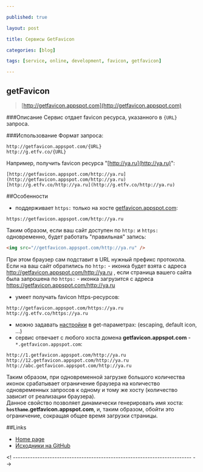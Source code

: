 ```yaml
---

published: true

layout: post

title: Сервисы GetFavicon

categories: [blog]

tags: [service, online, development, favicon, getfavicon]

---
```


## getFavicon
> [http://getfavicon.appspot.com](http://getfavicon.appspot.com)

###Описание
Сервис отдает favicon ресурса, указанного в `{URL}` запроса.

###Использование
Формат запроса:

```
http://getfavicon.appspot.com/{URL}
http://g.etfv.co/{URL}
```

Например, получить favicon ресурса "[http://ya.ru](http://ya.ru)":

```
[http://getfavicon.appspot.com/http://ya.ru](http://getfavicon.appspot.com/http://ya.ru)
[http://g.etfv.co/http://ya.ru](http://g.etfv.co/http://ya.ru)
```

##Особенности
*   поддерживает `https:` только на хосте [getfavicon.appspot.com](https://getfavicon.appspot.com/):

```
https://getfavicon.appspot.com/http://ya.ru
```
Таким образом, если ваш сайт доступен по `http:` и `https:` одновременно, будет работать "правильная" запись:

```html
<img src="//getfavicon.appspot.com/http://ya.ru" />
```
При этом браузер сам подставит в URL нужный префикс протокола.  
Если на ваш сайт обратились по `http:` - иконка будет взята с адреса http://getfavicon.appspot.com/http://ya.ru ,
если страница вашего сайта была запрошена по `https:` - иконка загрузится с адреса https://getfavicon.appspot.com/http://ya.ru

*   умеет получать favicon https-ресурсов:

```
http://getfavicon.appspot.com/https://ya.ru
http://g.etfv.co/https://ya.ru
```
*   можно задавать [настройки](http://g.etfv.co/) в get-параметрах: (escaping, default icon, ...)
*   сервис отвечает с любого хоста домена **getfavicon.appspot.com** - `*.getfavicon.appspot.com`:

```
http://1.getfavicon.appspot.com/http://ya.ru
http://12.getfavicon.appspot.com/http://ya.ru
http://abc.getfavicon.appspot.com/http://ya.ru
```
Таким образом, при одновременной загрузке большого количества иконок срабатывает ограничение браузера на количество одновременных запросов к одному и тому же хосту (количество зависит от реализации браузера).  
Данное свойство позволяет динамически генерировать имя хоста: **`hosthame`.getfavicon.appspot.com**, и, таким образом, обойти это ограничение, сокращая общее время загрузки страницы.

##Links
*   [Home page](http://g.etfv.co/)
*   [Исходники на GitHub](https://github.com/potatolondon/getfavicon)

<! ------------------------------------------------------------------------- -->

